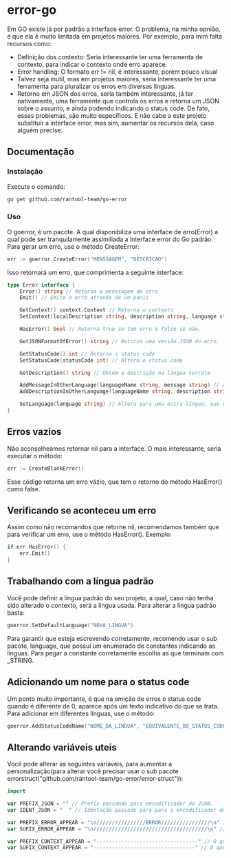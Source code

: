 # error-go
Em GO existe já por padrão a interface error. O problema, na minha opnião, é que ela é muito limitada em projetos maiores. Por exemplo, para mim falta recursos como:
- Definição dos contexto: Seria interessante ter uma ferramenta de contexto, para indicar o contexto onde erro aparece.
- Error handling: O formato err != nil, é interessante, porém pouco visual
- Talvez seja inutil, mas em projetos maiores, seria interessante ter uma ferramenta para pluralizar os erros em diversas línguas. 
- Retorno em JSON dos erros, seria também interessante, já ter nativamente, uma ferramente que controla os erros e retorna um JSON sobre o assunto, e ainda podendo indicando o status code. 
De fato, esses problemas, são muito específicos. E não cabe a este projeto substituir a interface error, mas sim, aumentar os recursos dela, caso alguém precise.
## Documentação
### Instalação
Execute o comando:
```bash
go get github.com/rantool-team/go-error
```
### Uso
O goerror, é um pacote. A qual disponibiliza uma interface de erro(Error) a qual pode ser tranquilamente assimiliada a interface error do Go padrão. Para gerar um erro, use o método CreateError:
```go
err := goerror.CreateError("MENSSAGEM", "DESCRICAO")
```
Isso retornará um erro, que comprimenta a seguinte interface:
```go
type Error interface {
	Error() string // Retorna a menssagem de erro
	Emit() // Emite o erro através de um panic

	GetContext() context.Context // Retorna o contexto
	SetContext(localDescription string, description string, language string) // Altera o contexto do erro

	HasError() bool // Retorna true se tem erro e false se não.

	GetJSONFormatOfError() string // Retorna uma versão JSON do erro.

	GetStatusCode() int // Retorna o status code
	SetStatusCode(statusCode int) // Altera o status code

	GetDescription() string // Obtem a descrição na língua correta

	AddMessageInOtherLanguage(languageName string, message string) // Adiciona uma língua nova a menssagem do erro
	AddDescriptionInOtherLanguage(languageName string, description string) // Adiciona uma língua nova a descrição do erro

	SetLanguage(language string) // Altera para uma outra língua, que deve ser demonstrada no erro
}
```
## Erros vazios
Não aconselheamos retornar nil para a interface. O mais interessante, seria executar o método:
```go
err := CreateBlankError()
```
Esse código retorna um erro vázio, que tem o retorno do método HasError() como false.
## Verificando se aconteceu um erro 
Assim como não recomandos que retorne nil, recomendamos também que para verificar um erro, use o método HasError().
Exemplo:
```go
if err.HasError() {
    err.Emit()
}
```
## Trabalhando com a língua padrão
Você pode definir a língua padrão do seu projeto, a qual, caso não tenha sido alterado o contexto, será a língua usada.
Para alterar a língua padrão basta:
```go
goerror.SetDefaultLanguage("NOVA_LINGUA")
```
Para garantir que esteja escrevendo corretamente, recomendo usar o sub pacote, language, que possui um enumerado de constantes indicando as línguas. Para pegar a constante corretamente escolha as que terminam com _STRING. 
## Adicionando um nome para o status code
Um ponto muito importante, é que na emição de erros o status code quando é diferente de 0, aparece após um texto indicativo do que se trata. Para adicionar em diferentes línguas, use o método:
```go
goerror.AddStatusCodeName("NOME_DA_LINGUA", "EQUIVALENTE_DO_STATUS_CODE: ")
```
## Alterando variáveis uteis
Você pode alterar as seguintes variáveis, para aumentar a personalização(para alterar você precisar usar o sub pacote errorstruct("github.com/rantool-team/go-error/error-struct")):
```go
import 

var PREFIX_JSON = "" // Prefix passando para encodificador do JSON.
var IDENT_JSON = "  " // Identação passado para para o encodificador do JSON.

var PREFIX_ERROR_APPEAR = "\n////////////////ERROR////////////////\n" // Prefix do erro
var SUFIX_ERROR_APPEAR = "\n/////////////////////////////////////\n" // O que aparece depois do erro

var PREFIX_CONTEXT_APPEAR = "---------------------------------" // O que aparece antes do contexto quando existe
var SUFIX_CONTEXT_APPEAR = "---------------------------------" // O que aparece depois do contexto do erro
```
